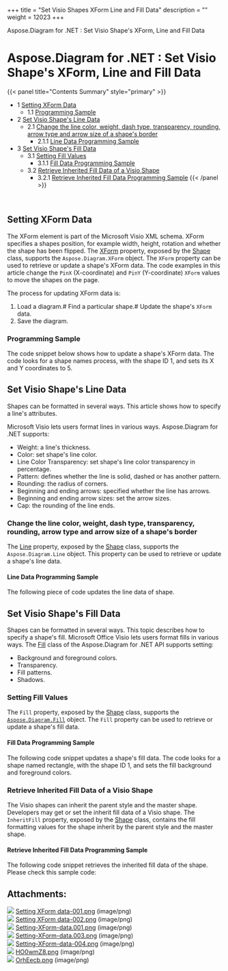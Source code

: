 +++
title = "Set Visio Shapes XForm Line and Fill Data" 
description = "" 
weight = 12023 
+++

Aspose.Diagram for .NET : Set Visio Shape's XForm, Line and Fill Data  

# Aspose.Diagram for .NET : Set Visio Shape's XForm, Line and Fill Data


{{< panel title="Contents Summary" style="primary" >}}
*   1 [Setting XForm Data](#SetVisioShape'sXForm,LineandFillData-SettingXFormData)
    *   1.1 [Programming Sample](#SetVisioShape'sXForm,LineandFillData-ProgrammingSample)
*   2 [Set Visio Shape's Line Data](#SetVisioShape'sXForm,LineandFillData-SetVisioShape'sLineData)
    *   2.1 [Change the line color, weight, dash type, transparency, rounding, arrow type and arrow size of a shape's border](#SetVisioShape'sXForm,LineandFillData-Changethelinecolor,weight,dashtype,transparency,rounding,arrowtypeandarrowsizeofashape'sborder)
        *   2.1.1 [Line Data Programming Sample](#SetVisioShape'sXForm,LineandFillData-LineDataProgrammingSample)
*   3 [Set Visio Shape's Fill Data](#SetVisioShape'sXForm,LineandFillData-SetVisioShape'sFillData)
    *   3.1 [Setting Fill Values](#SetVisioShape'sXForm,LineandFillData-SettingFillValues)
        *   3.1.1 [Fill Data Programming Sample](#SetVisioShape'sXForm,LineandFillData-FillDataProgrammingSample)
    *   3.2 [Retrieve Inherited Fill Data of a Visio Shape](#SetVisioShape'sXForm,LineandFillData-RetrieveInheritedFillDataofaVisioShape)
        *   3.2.1 [Retrieve Inherited Fill Data Programming Sample](#SetVisioShape'sXForm,LineandFillData-RetrieveInheritedFillDataProgrammingSample)
{{< /panel >}}
 

 

## Setting XForm Data

The XForm element is part of the Microsoft Visio XML schema. XForm specifies a shapes position, for example width, height, rotation and whether the shape has been flipped. The [XForm](http://www.aspose.com/api/net/diagram/aspose.diagram/xform) property, exposed by the [Shape](http://www.aspose.com/api/net/diagram/aspose.diagram/shape) class, supports the `Aspose.Diagram.XForm` object. The `XForm` property can be used to retrieve or update a shape's XForm data. The code examples in this article change the `PinX` (X-coordinate) and `PinY` (Y-coordinate) `XForm` values to move the shapes on the page.

The process for updating XForm data is:

1.  Load a diagram.# Find a particular shape.# Update the shape's `XForm` data.
2.  Save the diagram.

### Programming Sample

The code snippet below shows how to update a shape's XForm data. The code looks for a shape names process, with the shape ID 1, and sets its X and Y coordinates to 5.

## Set Visio Shape's Line Data

Shapes can be formatted in several ways. This article shows how to specify a line's attributes.

Microsoft Visio lets users format lines in various ways. Aspose.Diagram for .NET supports:

*   Weight: a line's thickness.
*   Color: set shape's line color.
*   Line Color Transparency: set shape's line color transparency in percentage.
*   Pattern: defines whether the line is solid, dashed or has another pattern.
*   Rounding: the radius of corners.
*   Beginning and ending arrows: specified whether the line has arrows.
*   Beginning and ending arrow sizes: set the arrow sizes.
*   Cap: the rounding of the line ends.

### Change the line color, weight, dash type, transparency, rounding, arrow type and arrow size of a shape's border

The [Line](http://www.aspose.com/api/net/diagram/aspose.diagram/line) property, exposed by the [Shape](http://www.aspose.com/api/net/diagram/aspose.diagram/shape) class, supports the `Aspose.Diagram.Line` object. This property can be used to retrieve or update a shape's line data.

#### Line Data Programming Sample

The following piece of code updates the line data of shape.

## Set Visio Shape's Fill Data

Shapes can be formatted in several ways. This topic describes how to specify a shape's fill. Microsoft Office Visio lets users format fills in various ways. The [Fill](http://www.aspose.com/api/net/diagram/aspose.diagram/fill) class of the Aspose.Diagram for .NET API supports setting:

*   Background and foreground colors.
*   Transparency.
*   Fill patterns.
*   Shadows.

### Setting Fill Values

The `Fill` property, exposed by the [Shape](http://www.aspose.com/api/net/diagram/aspose.diagram/shape) class, supports the [`Aspose.Diagram.Fill`](http://www.aspose.com/api/net/diagram/aspose.diagram/fill) object. The `Fill` property can be used to retrieve or update a shape's fill data.

#### Fill Data Programming Sample

The following code snippet updates a shape's fill data. The code looks for a shape named rectangle, with the shape ID 1, and sets the fill background and foreground colors.

### Retrieve Inherited Fill Data of a Visio Shape

The Visio shapes can inherit the parent style and the master shape. Developers may get or set the inherit fill data of a Visio shape. The `InheritFill` property, exposed by the [Shape](http://www.aspose.com/api/net/diagram/aspose.diagram/shape) class, contains the fill formatting values for the shape inherit by the parent style and the master shape.

#### Retrieve Inherited Fill Data Programming Sample

The following code snippet retrieves the inherited fill data of the shape. Please check this sample code:

## Attachments:

![](https://docs2.aspose.com/diagram/net/images/icons/bullet_blue.gif) [Setting XForm data-001.png](https://docs2.aspose.com/diagram/net/attachments/18350170/18546789.png) (image/png)  
![](https://docs2.aspose.com/diagram/net/images/icons/bullet_blue.gif) [Setting XForm data-002.png](https://docs2.aspose.com/diagram/net/attachments/18350170/18546788.png) (image/png)  
![](https://docs2.aspose.com/diagram/net/images/icons/bullet_blue.gif) [Setting-XForm-data.001.png](https://docs2.aspose.com/diagram/net/attachments/18350170/18546787.png) (image/png)  
![](https://docs2.aspose.com/diagram/net/images/icons/bullet_blue.gif) [Setting-XForm-data.003.png](https://docs2.aspose.com/diagram/net/attachments/18350170/18546786.png) (image/png)  
![](https://docs2.aspose.com/diagram/net/images/icons/bullet_blue.gif) [Setting-XForm-data-004.png](https://docs2.aspose.com/diagram/net/attachments/18350170/18546777.png) (image/png)  
![](https://docs2.aspose.com/diagram/net/images/icons/bullet_blue.gif) [HO0wmZ8.png](https://docs2.aspose.com/diagram/net/attachments/18350170/18547235.png) (image/png)  
![](https://docs2.aspose.com/diagram/net/images/icons/bullet_blue.gif) [OrhEecb.png](https://docs2.aspose.com/diagram/net/attachments/18350170/18547234.png) (image/png)  

